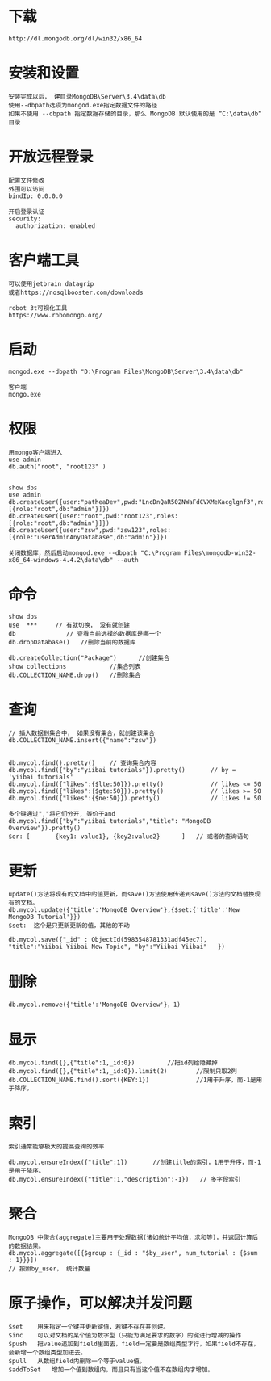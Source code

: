 # 下载

	http://dl.mongodb.org/dl/win32/x86_64



# 安装和设置

	安装完成以后， 建目录MongoDB\Server\3.4\data\db
	使用--dbpath选项为mongod.exe指定数据文件的路径
	如果不使用 --dbpath 指定数据存储的目录，那么 MongoDB 默认使用的是 “C:\data\db“ 目录

# 开放远程登录
	
	配置文件修改
	外围可以访问
	bindIp: 0.0.0.0

	开启登录认证	
	security:
	  authorization: enabled
	

# 客户端工具

	可以使用jetbrain datagrip
	或者https://nosqlbooster.com/downloads

	robot 3t可视化工具
	https://www.robomongo.org/
	

# 启动

	mongod.exe --dbpath "D:\Program Files\MongoDB\Server\3.4\data\db"

	客户端
	mongo.exe

# 权限

	用mongo客户端进入
	use admin
	db.auth("root", "root123" )
	

	show dbs
	use admin
	db.createUser({user:"patheaDev",pwd:"LncDnQaR502NWaFdCVXMeKacglgnf3",roles:[{role:"root",db:"admin"}]})
	db.createUser({user:"root",pwd:"root123",roles:[{role:"root",db:"admin"}]})
	db.createUser({user:"zsw",pwd:"zsw123",roles:[{role:"userAdminAnyDatabase",db:"admin"}]})

	关闭数据库，然后启动mongod.exe --dbpath "C:\Program Files\mongodb-win32-x86_64-windows-4.4.2\data\db" --auth


# 命令

	show dbs
	use  ***     // 有就切换， 没有就创建
	db				// 查看当前选择的数据库是哪一个
	db.dropDatabase()	//删除当前的数据库

	db.createCollection("Package")		//创建集合
	show collections    		//集合列表
	db.COLLECTION_NAME.drop()  	//删除集合

# 查询

	// 插入数据到集合中， 如果没有集合，就创建该集合
	db.COLLECTION_NAME.insert({"name":"zsw"})
	

	db.mycol.find().pretty()	// 查询集合内容
	db.mycol.find({"by":"yiibai tutorials"}).pretty()		// by = 'yiibai tutorials'
	db.mycol.find({"likes":{$lte:50}}).pretty()				// likes <= 50
	db.mycol.find({"likes":{$gte:50}}).pretty()				// likes >= 50
	db.mycol.find({"likes":{$ne:50}}).pretty()				// likes != 50

	多个键通过","将它们分开, 等价于and
	db.mycol.find({"by":"yiibai tutorials","title": "MongoDB Overview"}).pretty()
	$or: [	     {key1: value1}, {key2:value2}      ]   // 或者的查询语句


# 更新

	update()方法将现有的文档中的值更新，而save()方法使用传递到save()方法的文档替换现有的文档。
	db.mycol.update({'title':'MongoDB Overview'},{$set:{'title':'New MongoDB Tutorial'}})
	$set:  这个是只更新更新的值，其他的不动

	db.mycol.save({"_id" : ObjectId(5983548781331adf45ec7), "title":"Yiibai Yiibai New Topic", "by":"Yiibai Yiibai"   })


# 删除

	db.mycol.remove({'title':'MongoDB Overview'}，1)

# 显示

	db.mycol.find({},{"title":1,_id:0})			//把id列给隐藏掉
	db.mycol.find({},{"title":1,_id:0}).limit(2)		//限制只取2列
	db.COLLECTION_NAME.find().sort({KEY:1})				//1用于升序，而-1是用于降序。

	

# 索引
	索引通常能够极大的提高查询的效率

	db.mycol.ensureIndex({"title":1})		//创建title的索引，1用于升序，而-1是用于降序。
	db.mycol.ensureIndex({"title":1,"description":-1})   // 多字段索引


# 聚合

	MongoDB 中聚合(aggregate)主要用于处理数据(诸如统计平均值，求和等)，并返回计算后的数据结果。
 	db.mycol.aggregate([{$group : {_id : "$by_user", num_tutorial : {$sum : 1}}}])
	// 按照by_user， 统计数量



# 原子操作，可以解决并发问题

	$set	用来指定一个键并更新键值，若键不存在并创建。
	$inc	可以对文档的某个值为数字型（只能为满足要求的数字）的键进行增减的操作
	$push	把value追加到field里面去，field一定要是数组类型才行，如果field不存在，会新增一个数组类型加进去。
	$pull	从数组field内删除一个等于value值。
	$addToSet	增加一个值到数组内，而且只有当这个值不在数组内才增加。

